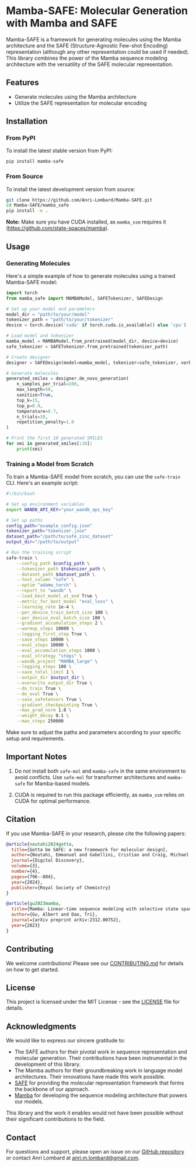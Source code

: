 # Mamba-SAFE: Molecular Generation with Mamba and SAFE

Mamba-SAFE is a framework for generating molecules using the Mamba architecture and the SAFE (Structure-Agnostic Few-shot Encoding) representation (although any other representation could be used if needed). This library combines the power of the Mamba sequence modeling architecture with the versatility of the SAFE molecular representation.

## Features

- Generate molecules using the Mamba architecture
- Utilize the SAFE representation for molecular encoding

## Installation

### From PyPI

To install the latest stable version from PyPI:

```bash
pip install mamba-safe
```

### From Source

To install the latest development version from source:

```bash
git clone https://github.com/Anri-Lombard/Mamba-SAFE.git
cd Mamba-SAFE/mamba_safe
pip install -e .
```

**Note:** Make sure you have CUDA installed, as `mamba_ssm` requires it (https://github.com/state-spaces/mamba).

## Usage

### Generating Molecules

Here's a simple example of how to generate molecules using a trained Mamba-SAFE model:

```python
import torch
from mamba_safe import MAMBAModel, SAFETokenizer, SAFEDesign

# Set up your model and parameters
model_dir = "path/to/your/model"
tokenizer_path = "path/to/your/tokenizer"
device = torch.device('cuda' if torch.cuda.is_available() else 'cpu')

# Load model and tokenizer
mamba_model = MAMBAModel.from_pretrained(model_dir, device=device)
safe_tokenizer = SAFETokenizer.from_pretrained(tokenizer_path)

# Create designer
designer = SAFEDesign(model=mamba_model, tokenizer=safe_tokenizer, verbose=True)

# Generate molecules
generated_smiles = designer.de_novo_generation(
    n_samples_per_trial=100,
    max_length=50,
    sanitize=True,
    top_k=15,
    top_p=0.9,
    temperature=0.7,
    n_trials=10,
    repetition_penalty=1.0
)

# Print the first 10 generated SMILES
for smi in generated_smiles[:10]:
    print(smi)
```

### Training a Model from Scratch

To train a Mamba-SAFE model from scratch, you can use the `safe-train` CLI. Here's an example script:

```bash
#!/bin/bash

# Set up environment variables
export WANDB_API_KEY="your_wandb_api_key"

# Set up paths
config_path="example_config.json"
tokenizer_path="tokenizer.json"
dataset_path="/path/to/safe_zinc_dataset"
output_dir="/path/to/output"

# Run the training script
safe-train \
    --config_path $config_path \
    --tokenizer_path $tokenizer_path \
    --dataset_path $dataset_path \
    --text_column "safe" \
    --optim "adamw_torch" \
    --report_to "wandb" \
    --load_best_model_at_end True \
    --metric_for_best_model "eval_loss" \
    --learning_rate 1e-4 \
    --per_device_train_batch_size 100 \
    --per_device_eval_batch_size 100 \
    --gradient_accumulation_steps 2 \
    --warmup_steps 10000 \
    --logging_first_step True \
    --save_steps 10000 \
    --eval_steps 10000 \
    --eval_accumulation_steps 1000 \
    --eval_strategy "steps" \
    --wandb_project "MAMBA_large" \
    --logging_steps 100 \
    --save_total_limit 1 \
    --output_dir $output_dir \
    --overwrite_output_dir True \
    --do_train True \
    --do_eval True \
    --save_safetensors True \
    --gradient_checkpointing True \
    --max_grad_norm 1.0 \
    --weight_decay 0.1 \
    --max_steps 250000
```

Make sure to adjust the paths and parameters according to your specific setup and requirements.

## Important Notes

1. Do not install both `safe-mol` and `mamba-safe` in the same environment to avoid conflicts. Use `safe-mol` for transformer architectures and `mamba-safe` for Mamba-based models.

2. CUDA is required to run this package efficiently, as `mamba_ssm` relies on CUDA for optimal performance.

## Citation

If you use Mamba-SAFE in your research, please cite the following papers:

```bibtex
@article{noutahi2024gotta,
  title={Gotta be SAFE: a new framework for molecular design},
  author={Noutahi, Emmanuel and Gabellini, Cristian and Craig, Michael and Lim, Jonathan SC and Tossou, Prudencio},
  journal={Digital Discovery},
  volume={3},
  number={4},
  pages={796--804},
  year={2024},
  publisher={Royal Society of Chemistry}
}

@article{gu2023mamba,
  title={Mamba: Linear-time sequence modeling with selective state spaces},
  author={Gu, Albert and Dao, Tri},
  journal={arXiv preprint arXiv:2312.00752},
  year={2023}
}
```

## Contributing

We welcome contributions! Please see our [CONTRIBUTING.md](link-to-contributing-guide) for details on how to get started.

## License

This project is licensed under the MIT License - see the [LICENSE](link-to-license-file) file for details.

## Acknowledgments

We would like to express our sincere gratitude to:

- The SAFE authors for their pivotal work in sequence representation and molecular generation. Their contributions have been instrumental in the development of this library.
- The Mamba authors for their groundbreaking work in language model architectures. Their innovations have made this work possible.
- [SAFE](https://github.com/datamol-io/safe) for providing the molecular representation framework that forms the backbone of our approach.
- [Mamba](https://github.com/state-spaces/mamba) for developing the sequence modeling architecture that powers our models.

This library and the work it enables would not have been possible without their significant contributions to the field.

## Contact

For questions and support, please open an issue on our [GitHub repository](https://github.com/Anri-Lombard/Mamba-SAFE) or contact Anri Lombard at anri.m.lombard@gmail.com.
